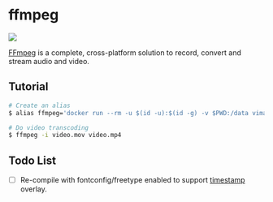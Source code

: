 ffmpeg
======

![](https://badge.imagelayers.io/vimagick/ffmpeg:latest.svg)

[FFmpeg][1] is a complete, cross-platform solution to record, convert and stream audio and video.

## Tutorial

```bash
# Create an alias
$ alias ffmpeg='docker run --rm -u $(id -u):$(id -g) -v $PWD:/data vimagick/ffmpeg'

# Do video transcoding
$ ffmpeg -i video.mov video.mp4
```

## Todo List

- [ ] Re-compile with fontconfig/freetype enabled to support [timestamp][2] overlay.

[1]: http://ffmpeg.org/
[2]: https://einar.slaskete.net/2011/09/05/adding-time-stamp-overlay-to-video-stream-using-ffmpeg/
